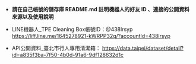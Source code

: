 - **請在自己帳號的儲存庫 README.md 註明機器⼈的好友 ID 、連接的公開資料來源以及使⽤說明**
- LINE機器人_TPE Cleaning Box帳號ID：@438lrsyp
  https://liff.line.me/1645278921-kWRPP32q/?accountId=438lrsyp
  
- API公開資料_臺北市行人專用清潔箱：
  https://data.taipei/dataset/detail?id=a835f3ba-7f50-4b0d-91a6-9df128632d1c
